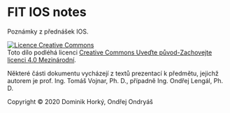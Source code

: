 # FIT IOS notes
Poznámky z přednášek IOS.

<a rel="license" href="http://creativecommons.org/licenses/by-sa/4.0/"><img alt="Licence Creative Commons" style="border-width:0" src="https://i.creativecommons.org/l/by-sa/4.0/88x31.png" /></a><br />Toto dílo podléhá licenci <a rel="license" href="http://creativecommons.org/licenses/by-sa/4.0/">Creative Commons Uveďte původ-Zachovejte licenci 4.0 Mezinárodní</a>.

Některé části dokumentu vycházejí z textů prezentací k předmětu, jejichž autorem je prof. Ing. Tomáš Vojnar, Ph. D., případně Ing. Ondřej Lengál, Ph. D.

Copyright © 2020 Dominik Horký, Ondřej Ondryáš